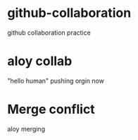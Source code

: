 # github-collaboration
github collaboration practice

# aloy collab 
"hello human"
pushing orgin now

# Merge conflict 
aloy merging